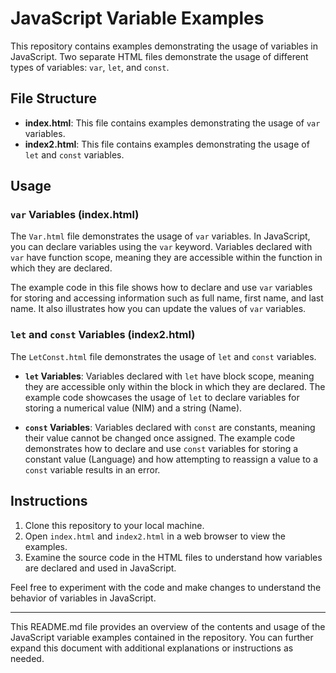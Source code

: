 # JavaScript Variable Examples

This repository contains examples demonstrating the usage of variables in JavaScript. Two separate HTML files demonstrate the usage of different types of variables: `var`, `let`, and `const`.

## File Structure

- **index.html**: This file contains examples demonstrating the usage of `var` variables.
- **index2.html**: This file contains examples demonstrating the usage of `let` and `const` variables.

## Usage

### `var` Variables (index.html)

The `Var.html` file demonstrates the usage of `var` variables. In JavaScript, you can declare variables using the `var` keyword. Variables declared with `var` have function scope, meaning they are accessible within the function in which they are declared.

The example code in this file shows how to declare and use `var` variables for storing and accessing information such as full name, first name, and last name. It also illustrates how you can update the values of `var` variables.

### `let` and `const` Variables (index2.html)

The `LetConst.html` file demonstrates the usage of `let` and `const` variables. 

- **`let` Variables**: Variables declared with `let` have block scope, meaning they are accessible only within the block in which they are declared. The example code showcases the usage of `let` to declare variables for storing a numerical value (NIM) and a string (Name).

- **`const` Variables**: Variables declared with `const` are constants, meaning their value cannot be changed once assigned. The example code demonstrates how to declare and use `const` variables for storing a constant value (Language) and how attempting to reassign a value to a `const` variable results in an error.

## Instructions

1. Clone this repository to your local machine.
2. Open `index.html` and `index2.html` in a web browser to view the examples.
3. Examine the source code in the HTML files to understand how variables are declared and used in JavaScript.

Feel free to experiment with the code and make changes to understand the behavior of variables in JavaScript.

---

This README.md file provides an overview of the contents and usage of the JavaScript variable examples contained in the repository. You can further expand this document with additional explanations or instructions as needed.
